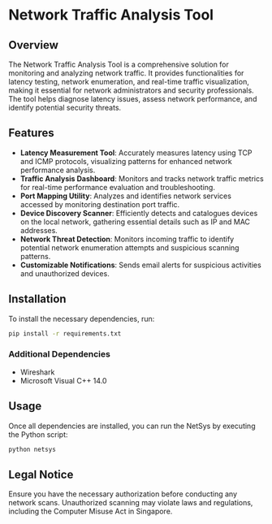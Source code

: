 # Network Traffic Analysis Tool

## Overview
The Network Traffic Analysis Tool is a comprehensive solution for monitoring and analyzing network traffic. It provides functionalities for latency testing, network enumeration, and real-time traffic visualization, making it essential for network administrators and security professionals. The tool helps diagnose latency issues, assess network performance, and identify potential security threats.

## Features
- **Latency Measurement Tool**: Accurately measures latency using TCP and ICMP protocols, visualizing patterns for enhanced network performance analysis.
- **Traffic Analysis Dashboard**: Monitors and tracks network traffic metrics for real-time performance evaluation and troubleshooting.
- **Port Mapping Utility**: Analyzes and identifies network services accessed by monitoring destination port traffic.
- **Device Discovery Scanner**: Efficiently detects and catalogues devices on the local network, gathering essential details such as IP and MAC addresses.
- **Network Threat Detection**: Monitors incoming traffic to identify potential network enumeration attempts and suspicious scanning patterns.
- **Customizable Notifications**: Sends email alerts for suspicious activities and unauthorized devices.

## Installation
To install the necessary dependencies, run:

```bash
pip install -r requirements.txt
```

### Additional Dependencies
- Wireshark
- Microsoft Visual C++ 14.0

## Usage
Once all dependencies are installed, you can run the NetSys by executing the Python script:

```bash
python netsys
```

## Legal Notice
Ensure you have the necessary authorization before conducting any network scans. Unauthorized scanning may violate laws and regulations, including the Computer Misuse Act in Singapore.
